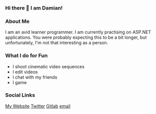 ### Hi there 👋 I am Damian!

<!--
**dk-raw/dk-raw** is a ✨ _special_ ✨ repository because its `README.md` (this file) appears on your GitHub profile.

Here are some ideas to get you started:

- 🔭 I’m currently working on ...
- 🌱 I’m currently learning ...
- 👯 I’m looking to collaborate on ...
- 🤔 I’m looking for help with ...
- 💬 Ask me about ...
- 📫 How to reach me: ...
- 😄 Pronouns: ...
- ⚡ Fun fact: ...
-->

### About Me

I am an avid learner programmer. I am currently practising on ASP.NET applications. You were probably expecting this to be a bit longer, but unfortunately, I'm not that interesting as a person. 

### What I do for Fun
- I shoot cinematic video sequences
- I edit videos
- I chat with my friends
- I game

### Social Links

[My Website](https://dk-raw.github.io/personal_website/)
[Twitter](https://twitter.com/dkraw2)
[Gitlab](https://gitlab.com/dk.raw)
[email](mailto://d.katsios@myself.com)

